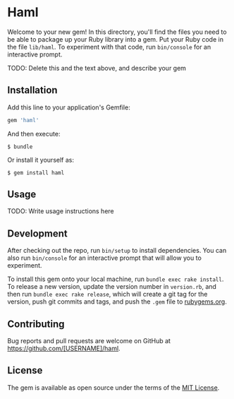 # Haml

Welcome to your new gem! In this directory, you'll find the files you need to be able to package up your Ruby library into a gem. Put your Ruby code in the file `lib/haml`. To experiment with that code, run `bin/console` for an interactive prompt.

TODO: Delete this and the text above, and describe your gem

## Installation

Add this line to your application's Gemfile:

```ruby
gem 'haml'
```

And then execute:

    $ bundle

Or install it yourself as:

    $ gem install haml

## Usage

TODO: Write usage instructions here

## Development

After checking out the repo, run `bin/setup` to install dependencies. You can also run `bin/console` for an interactive prompt that will allow you to experiment.

To install this gem onto your local machine, run `bundle exec rake install`. To release a new version, update the version number in `version.rb`, and then run `bundle exec rake release`, which will create a git tag for the version, push git commits and tags, and push the `.gem` file to [rubygems.org](https://rubygems.org).

## Contributing

Bug reports and pull requests are welcome on GitHub at https://github.com/[USERNAME]/haml.

## License

The gem is available as open source under the terms of the [MIT License](https://opensource.org/licenses/MIT).
